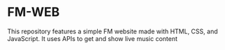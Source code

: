 # FM-WEB
This repository features a simple FM website made with HTML, CSS, and JavaScript. It uses APIs to get and show live music content
